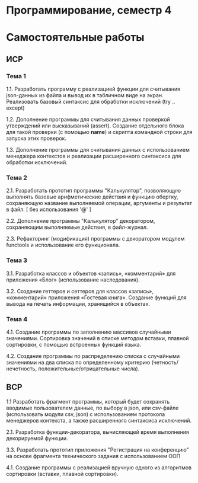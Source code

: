 # Программирование, семестр 4
# Самостоятельные работы

## ИСР

### Тема 1
1.1. Разработать программу с реализацией функции для считывания json-данных из файла и вывод их в табличном виде на экран. Реализовать базовый синтаксис для обработки исключений (try .. except)

1.2. Дополнение программы для считывания данных проверкой утверждений или высказываний (assert). Создание отдельного блока для такой проверки (с помощью __name__) и скрипта командной строки для запуска этих проверок.

1.3. Дополнение программы для считывания данных с использованием менеджера контекстов и реализации расширенного синтаксиса для обработки исключений.

### Тема 2

2.1. Разработать прототип программы "Калькулятор", позволяющую выполнять базовые арифметические действия и функцию обертку, сохраняющую название выполняемой операции, аргументы и результат в файл.  [ без использования '@' ]


2.2. Дополнение программы "Калькулятор" декоратором, сохраняющим выполняемые действия, в файл-журнал. 


2.3. Рефакторинг (модификация) программы с декоратором модулем functools и использование его функционала.


### Тема 3

3.1. Разработка классов и объектов «запись», «комментарий» для приложения «Блог» (использование наследования).

3.2. Создание геттеров и сеттеров для классов «запись», «комментарий» приложения «Гостевая книга». Создание функций для вывода на печать информации, хранящийся в объектах.

### Тема 4

4.1. Создание программы по заполнению массивов случайными значениями. Сортировка значений в списке методом вставки, плавной сортировки, с помощью встроенных функций языка.

4.2. Создание программы по распределению списка с случайными значениями на два списка по определенному критерию (четность/нечетность, положительные/отрицательные числа).

## ВСР

1.1 Разработать фрагмент программы, который будет сохранять вводимые пользователем данные, по выбору в json, или csv-файле (использовать модули csv, json) с использованием протокола менеджеров контекста, а также расширенного синтаксиса исключений.

2.1. Разработка функции-декоратора, вычисляющей время выполнения декорируемой функции. 

3.3. Разработать прототип приложения "Регистрация на конференцию" на основе фрагмента технического задания с использованием ООП

4.1. Создание программы с реализацией вручную одного из алгоритмов сортировки (вставки, плавной сортировки).

